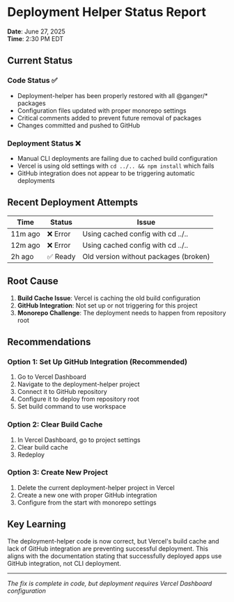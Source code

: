 # Deployment Helper Status Report

**Date**: June 27, 2025  
**Time**: 2:30 PM EDT

## Current Status

### Code Status ✅
- Deployment-helper has been properly restored with all @ganger/* packages
- Configuration files updated with proper monorepo settings
- Critical comments added to prevent future removal of packages
- Changes committed and pushed to GitHub

### Deployment Status ❌
- Manual CLI deployments are failing due to cached build configuration
- Vercel is using old settings with `cd ../.. && npm install` which fails
- GitHub integration does not appear to be triggering automatic deployments

## Recent Deployment Attempts

| Time | Status | Issue |
|------|--------|-------|
| 11m ago | ❌ Error | Using cached config with cd ../.. |
| 12m ago | ❌ Error | Using cached config with cd ../.. |
| 2h ago | ✅ Ready | Old version without packages (broken) |

## Root Cause

1. **Build Cache Issue**: Vercel is caching the old build configuration
2. **GitHub Integration**: Not set up or not triggering for this project
3. **Monorepo Challenge**: The deployment needs to happen from repository root

## Recommendations

### Option 1: Set Up GitHub Integration (Recommended)
1. Go to Vercel Dashboard
2. Navigate to the deployment-helper project
3. Connect it to GitHub repository
4. Configure it to deploy from repository root
5. Set build command to use workspace

### Option 2: Clear Build Cache
1. In Vercel Dashboard, go to project settings
2. Clear build cache
3. Redeploy

### Option 3: Create New Project
1. Delete the current deployment-helper project in Vercel
2. Create a new one with proper GitHub integration
3. Configure from the start with monorepo settings

## Key Learning

The deployment-helper code is now correct, but Vercel's build cache and lack of GitHub integration are preventing successful deployment. This aligns with the documentation stating that successfully deployed apps use GitHub integration, not CLI deployment.

---
*The fix is complete in code, but deployment requires Vercel Dashboard configuration*